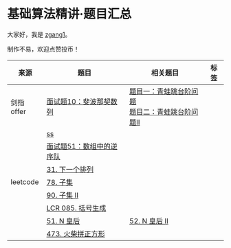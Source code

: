 # 基础算法精讲·题目汇总

大家好，我是 [zgang1](http://101.43.135.248/)。

制作不易，欢迎点赞投币！

|来源|题目|相关题目|标签|
|---|---|---|---|
|剑指offer|[面试题10：斐波那契数列](https://leetcode.cn/problems/fibonacci-number/description/)|[题目一：青蛙跳台阶问题](https://leetcode.cn/problems/jump-game/description/)<br>[题目二：青蛙跳台阶问题II](https://leetcode.cn/problems/jump-game-ii/description/)|
||[ss]()|
||[面试题51：数组中的逆序队](https://leetcode.cn/problems/count-of-smaller-numbers-after-self/description/)|||||
||[31. 下一个排列](https://leetcode.cn/problems/next-permutation/description/)|||
|leetcode|[78. 子集](https://leetcode.cn/problems/subsets/description/)|
||[90. 子集 II](https://leetcode.cn/problems/subsets-ii/description/)|
||[LCR 085. 括号生成](https://leetcode.cn/problems/IDBivT/description/)|
||[51. N 皇后](https://leetcode.cn/problems/n-queens/description/)|[52. N 皇后 II](https://leetcode.cn/problems/n-queens-ii/description/)|
||[473. 火柴拼正方形](https://leetcode.cn/problems/matchsticks-to-square/description/)|
